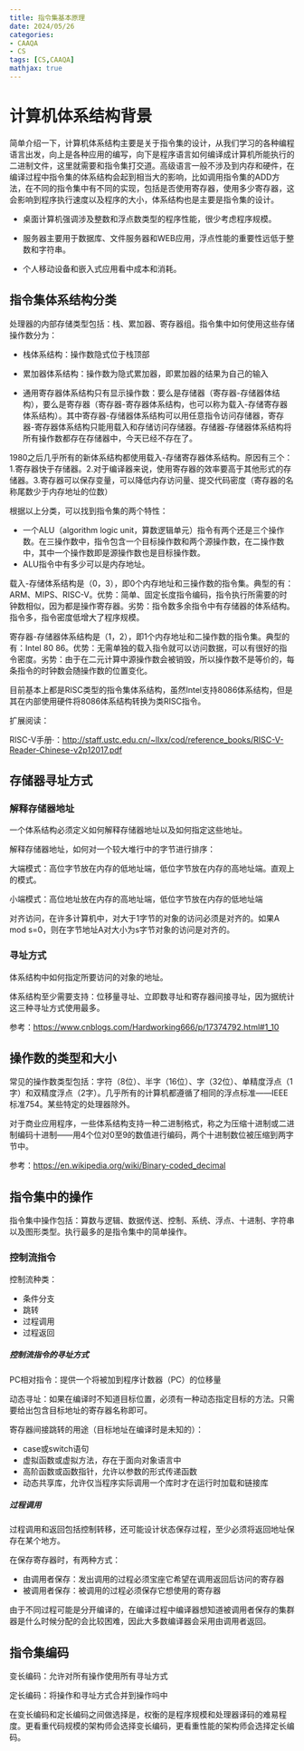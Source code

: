 ```yaml
---
title: 指令集基本原理
date: 2024/05/26
categories:
- CAAQA
- CS
tags: [CS,CAAQA]
mathjax: true
---
```



# 计算机体系结构背景

简单介绍一下，计算机体系结构主要是关于指令集的设计，从我们学习的各种编程语言出发，向上是各种应用的编写，向下是程序语言如何编译成计算机所能执行的二进制文件，这里就需要和指令集打交道。高级语言一般不涉及到内存和硬件，在编译过程中指令集的体系结构会起到相当大的影响，比如调用指令集的ADD方法，在不同的指令集中有不同的实现，包括是否使用寄存器，使用多少寄存器，这会影响到程序执行速度以及程序的大小，体系结构也是主要是指令集的设计。

+ 桌面计算机强调涉及整数和浮点数类型的程序性能，很少考虑程序规模。

+ 服务器主要用于数据库、文件服务器和WEB应用，浮点性能的重要性远低于整数和字符串。

+ 个人移动设备和嵌入式应用看中成本和消耗。

<!--more-->

## 指令集体系结构分类

处理器的内部存储类型包括：栈、累加器、寄存器组。指令集中如何使用这些存储操作数分为：

+ 栈体系结构：操作数隐式位于栈顶部

+ 累加器体系结构：操作数为隐式累加器，即累加器的结果为自己的输入

+ 通用寄存器体系结构只有显示操作数：要么是存储器（寄存器-存储器体结构），要么是寄存器（寄存器-寄存器体系结构，也可以称为载入-存储寄存器体系结构）。其中寄存器-存储器体系结构可以用任意指令访问存储器，寄存器-寄存器体系结构只能用载入和存储访问存储器。存储器-存储器体系结构将所有操作数都存在存储器中，今天已经不存在了。

1980之后几乎所有的新体系结构都使用载入-存储寄存器体系结构。原因有三个：1.寄存器快于存储器。2.对于编译器来说，使用寄存器的效率要高于其他形式的存储器。3.寄存器可以保存变量，可以降低内存访问量、提交代码密度（寄存器的名称尾数少于内存地址的位数）

根据以上分类，可以找到指令集的两个特性：

+ 一个ALU（algorithm logic unit，算数逻辑单元）指令有两个还是三个操作数。在三操作数中，指令包含一个目标操作数和两个源操作数，在二操作数中，其中一个操作数即是源操作数也是目标操作数。
+ ALU指令中有多少可以是内存地址。

载入-存储体系结构是（0，3），即0个内存地址和三操作数的指令集。典型的有：ARM、MIPS、RISC-V。优势：简单、固定长度指令编码，指令执行所需要的时钟数相似，因为都是操作寄存器。劣势：指令数多余指令中有存储器的体系结构。指令多，指令密度低增大了程序规模。

寄存器-存储器体系结构是（1，2），即1个内存地址和二操作数的指令集。典型的有：Intel 80 86。优势：无需单独的载入指令就可以访问数据，可以有很好的指令密度。劣势：由于在二元计算中源操作数会被销毁，所以操作数不是等价的，每条指令的时钟数会随操作数的位置变化。

目前基本上都是RISC类型的指令集体系结构，虽然Intel支持8086体系结构，但是其在内部使用硬件将8086体系结构转换为类RISC指令。

扩展阅读：

RISC-V手册·：http://staff.ustc.edu.cn/~llxx/cod/reference_books/RISC-V-Reader-Chinese-v2p12017.pdf

## 存储器寻址方式

### 解释存储器地址

一个体系结构必须定义如何解释存储器地址以及如何指定这些地址。

解释存储器地址，如何对一个较大堆行中的字节进行排序：

大端模式：高位字节放在内存的低地址端，低位字节放在内存的高地址端。直观上的模式。

小端模式：高位地址放在内存的高地址端，低位字节放在内存的低地址端

对齐访问，在许多计算机中，对大于1字节的对象的访问必须是对齐的。如果A mod s=0，则在字节地址A对大小为s字节对象的访问是对齐的。

### 寻址方式

体系结构中如何指定所要访问的对象的地址。

体系结构至少需要支持：位移量寻址、立即数寻址和寄存器间接寻址，因为据统计这三种寻址方式使用最多。

参考：https://www.cnblogs.com/Hardworking666/p/17374792.html#1_10

## 操作数的类型和大小

常见的操作数类型包括：字符（8位）、半字（16位）、字（32位）、单精度浮点（1字）和双精度浮点（2字）。几乎所有的计算机都遵循了相同的浮点标准——IEEE标准754。某些特定的处理器除外。

对于商业应用程序，一些体系结构支持一种二进制格式，称之为压缩十进制或二进制编码十进制——用4个位对0至9的数值进行编码，两个十进制数位被压缩到两字节中。

参考：https://en.wikipedia.org/wiki/Binary-coded_decimal

## 指令集中的操作

指令集中操作包括：算数与逻辑、数据传送、控制、系统、浮点、十进制、字符串以及图形类型。执行最多的是指令集中的简单操作。

### 控制流指令

控制流种类：

+ 条件分支
+ 跳转
+ 过程调用
+ 过程返回

##### 控制流指令的寻址方式

PC相对指令：提供一个将被加到程序计数器（PC）的位移量

动态寻址：如果在编译时不知道目标位置，必须有一种动态指定目标的方法。只需要给出包含目标地址的寄存器名称即可。

寄存器间接跳转的用途（目标地址在编译时是未知的）：

+ case或switch语句
+ 虚拟函数或虚拟方法，存在于面向对象语言中
+ 高阶函数或函数指针，允许以参数的形式传递函数
+ 动态共享库，允许仅当程序实际调用一个库时才在运行时加载和链接库

##### 过程调用

过程调用和返回包括控制转移，还可能设计状态保存过程，至少必须将返回地址保存在某个地方。

在保存寄存器时，有两种方式：

+ 由调用者保存：发出调用的过程必须宝座它希望在调用返回后访问的寄存器
+ 被调用者保存：被调用的过程必须保存它想使用的寄存器

由于不同过程可能是分开编译的，在编译过程中编译器想知道被调用者保存的集群器是什么时候分配的会比较困难，因此大多数编译器会采用由调用者返回。

## 指令集编码

变长编码：允许对所有操作使用所有寻址方式

定长编码：将操作和寻址方式合并到操作吗中

在变长编码和定长编码之间做选择是，权衡的是程序规模和处理器译码的难易程度。更看重代码规模的架构师会选择变长编码，更看重性能的架构师会选择定长编码。









